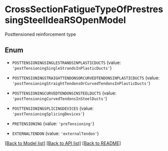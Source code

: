 # CrossSectionFatigueTypeOfPrestressingSteelIdeaRSOpenModel

Posttensioned reinforcement type

## Enum

* `POSTTENSIONINGSINGLESTRANDSINPLASTICDUCTS` (value: `'postTensioningSingleStrandsInPlasticDucts'`)

* `POSTTENSIONINGSTRAIGHTTENDONSORCURVEDTENDONSINPLASTICDUCTS` (value: `'postTensioningStraightTendonsOrCurvedTendonsInPlasticDucts'`)

* `POSTTENSIONINGCURVEDTENDONSINSTEELDUCTS` (value: `'postTensioningCurvedTendonsInSteelDucts'`)

* `POSTTENSIONINGSPLICINGDEVICES` (value: `'postTensioningSplicingDevices'`)

* `PRETENSIONING` (value: `'preTensioning'`)

* `EXTERNALTENDON` (value: `'externalTendon'`)

[[Back to Model list]](../README.md#documentation-for-models) [[Back to API list]](../README.md#documentation-for-api-endpoints) [[Back to README]](../README.md)


